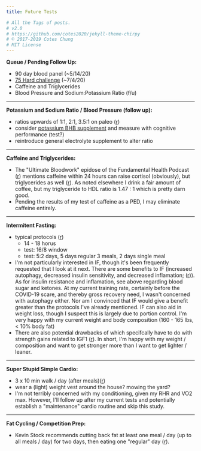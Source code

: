 ```yaml
---
title: Future Tests

# All the Tags of posts.
# v2.0
# https://github.com/cotes2020/jekyll-theme-chirpy
# © 2017-2019 Cotes Chung
# MIT License
---
```


**Queue / Pending Follow Up:**

* 90 day blood panel (~5/14/20)
* [75 Hard challenge](https://nutritionwithjudy.com/carnivore75hard/) (~7/4/20)
* Caffeine and Triglycerides
* Blood Pressure and Sodium:Potassium Ratio (f/u)

---

**Potassium and Sodium Ratio / Blood Pressure (follow up):**

* ratios upwards of 1:1, 2:1, 3.5:1 on paleo ([r](https://paleoleap.com/sodium-potassium-paleo/))
* consider [potassium BHB supplement](https://www.amazon.com/Nutricost-Potassium-Exogenous-Supplement-Beta-Hydroxybutyrate/dp/B06W9KFYFF/ref=sr_1_5?dchild=1&keywords=potassium+bhb&qid=1587208418&sr=8-5) and measure with cognitive performance (test?)
* reintroduce general electrolyte supplement to alter ratio

---

**Caffeine and Triglycerides:**

* The "Ultimate Bloodwork" epidose of the Fundamental Health Podcast ([r](https://castbox.fm/episode/The-ULTIMATE-bloodwork-podcast!-id2108592-id183111720?country=us)) mentions caffeine within 24 hours can raise cortisol (obviously), but triglycerides as well ([r](https://cholesterolcode.com/guest-post-impact-of-coffee-on-triglycerides/)).  As noted elsewhere I drink a fair amount of coffee, but my triglyceride to HDL ratio is 1.47 : 1 which is pretty darn good.
* Pending the results of my test of caffeine as a PED, I may eliminate caffeine entirely.

---

**Intermitent Fasting:**

* typical protocols ([r](https://perfectketo.com/types-intermittent-fasting/))
    * 14 - 18 horus
    * test: 16/8 window
    * test: 5:2 days, 5 days regular 3 meals, 2 days single meal
* I'm not particularly interested in IF, though it's been frequently requested that I look at it next.  There are some benefits to IF (increased autophagy, decreased insulin sensitivity, and decreased inflamation; ([r](https://perfectketo.com/intermittent-fasting-and-keto/))).  As for insulin resistance and inflamation, see above regarding blood sugar and ketones.  At my current training rate, certainly before the COVID-19 scare, and thereby gross recovery need, I wasn't concerned with autophagy either.  Nor am I convinced that IF would give a benefit greater than the protocols I've already mentioned.  IF can also aid in weight loss, though I suspect this is largely due to portion control.  I'm very happy with my current weight and body composition (160 - 165 lbs, < 10% body fat)
* There are also potential drawbacks of which specifcally have to do with strength gains related to IGF1 ([r](https://perfectketo.com/intermittent-fasting-and-keto/)).  In short, I'm happy with my weight / composition and want to get stronger more than I want to get lighter / leaner.

---

**Super Stupid Simple Cardio:**

* 3 x 10 min walk / day (after meals)([r](https://castbox.fm/episode/How-to-become-as-strong-as-possible-with-Stan-Efferding-id2108592-id207121110?country=us))
* wear a (light) weight vest around the house?  mowing the yard?
* I'm not terribly concerned with my conditioning, given my RHR and VO2 max.  However, I'll follow up after my current tests and potentially establish a "maintenance" cardio routine and skip this study.

---

**Fat Cycling / Competition Prep:**

* Kevin Stock recommends cutting back fat at least one meal / day (up to all meals / day) for two days, then eating one "regular" day ([r](https://www.kevinstock.io/health/fat-loss-and-the-carnivore-diet/)).


